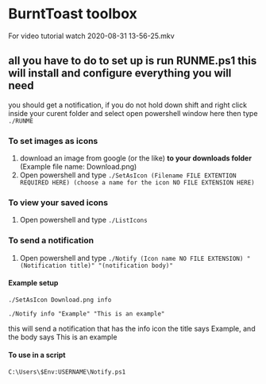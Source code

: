 # BurntToast toolbox
For video tutorial watch 2020-08-31 13-56-25.mkv
## all you have to do to set up is run RUNME.ps1 this will install and configure everything you will need
you should get a notification, if you do not hold down shift and right click inside your curent folder and select open powershell window here then type `./RUNME`

### To set images as icons
1. download an image from google (or the like) **to your downloads folder** (Example file name: Download.png)
3. Open powershell and type `./SetAsIcon (Filename FILE EXTENTION REQUIRED HERE) (choose a name for the icon NO FILE EXTENSION HERE)`

### To view your saved icons
1. Open powershell and type `./ListIcons`

### To send a notification
1. Open powershell and type `./Notify (Icon name NO FILE EXTENSION) "(Notification title)" "(notification body)"`


#### Example setup

`./SetAsIcon Download.png info`

`./Notify info "Example" "This is an example"`

this will send a notification that has the info icon the title says Example, and the body says This is an example



#### To use in a script

`C:\Users\$Env:USERNAME\Notify.ps1`
